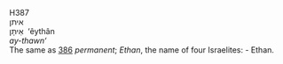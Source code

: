 H387  
איתן  
אֵיתָּן ‎ ‘êythân  
*ay-thawn‘*  
The same as [386](h0386) *permanent*; *Ethan*, the name of four
Israelites: - Ethan.  
